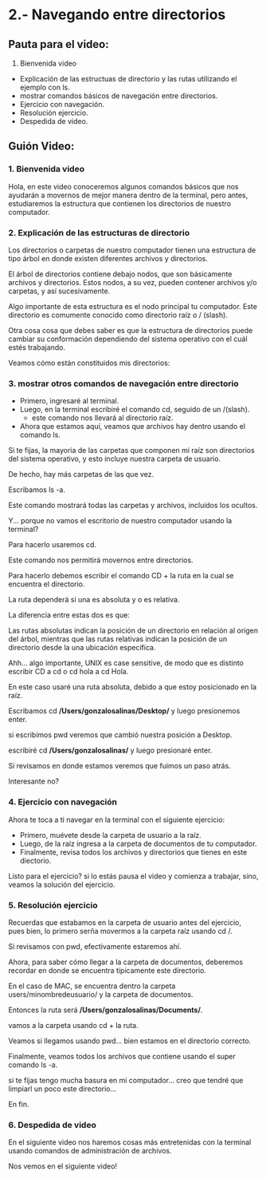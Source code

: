 # 2.- Navegando entre directorios

## Pauta para el video:
 
1. Bienvenida video
- Explicación de las estructuas de directorio y las rutas utilizando el ejemplo con ls.
- mostrar comandos básicos de navegación entre directorios.
- Ejercicio con navegación.
- Resolución ejercicio.  
- Despedida de video.

## Guión Video:

### 1. Bienvenida video

Hola, en este video conoceremos algunos comandos básicos que nos ayudarán a movernos de mejor manera dentro de la terminal, pero antes, estudiaremos  la estructura que contienen los directorios de nuestro computador.

### 2. Explicación de las estructuras de directorio

Los directorios o carpetas de nuestro computador tienen una estructura de tipo árbol en donde existen diferentes archivos y directorios.

El árbol de directorios contiene debajo nodos, que son básicamente archivos y directorios. Estos nodos, a su vez, pueden contener archivos y/o carpetas, y así sucesivamente.

Algo importante de esta estructura es el nodo principal tu computador. Este directorio es comumente conocido como directorio raíz o / (slash). 

Otra cosa cosa que debes saber es que la estructura de directorios puede cambiar su conformación dependiendo del sistema operativo con el cuál estés trabajando.

Veamos cómo están constituidos mis directorios:
 
### 3. mostrar otros comandos de navegación entre directorio

- Primero, ingresaré al terminal.
- Luego, en la terminal escribiré el comando cd, seguido de un /(slash).
	- este comando nos llevará al directorio raíz. 
- Ahora que estamos aquí, veamos que archivos hay dentro usando el comando ls.

Si te fijas, la mayoria de las carpetas que componen mi raíz son directorios del sistema operativo, y esto incluye nuestra carpeta de usuario.

De hecho, hay más carpetas de las que vez.

Escribamos ls -a.

Este comando mostrará todas las carpetas y archivos, incluídos los ocultos.

Y... porque no vamos el escritorio de nuestro computador usando la terminal?

Para hacerlo usaremos cd.

Este comando nos permitirá movernos entre directorios. 

Para hacerlo debemos escribir el comando CD + la ruta en la cual se encuentra el directorio.

La ruta dependerá si una es absoluta y o es relativa.

La diferencia entre estas dos es que:  

Las rutas absolutas indican la posición de un directorio en relación al origen del árbol, mientras que las rutas relativas indican la posición de un directorio desde la una ubicación específica.

Ahh... algo importante, UNIX es case sensitive, de modo que es distinto escribir CD a cd o cd hola a cd Hola. 

En este caso usaré una ruta absoluta, debido a que estoy posicionado en la raíz. 

Escribamos cd **/Users/gonzalosalinas/Desktop/** y luego presionemos enter.

si escribimos pwd veremos que cambió nuestra posición a Desktop.

escribiré cd **/Users/gonzalosalinas/** y luego presionaré enter.

Si revisamos en donde estamos veremos que fuimos un paso atrás.

Interesante no?

### 4. Ejercicio con navegación

Ahora te toca a ti navegar en la terminal con el siguiente ejercicio:

- Primero, muévete desde la carpeta de usuario a la raíz.
- Luego, de la raíz ingresa a la carpeta de documentos de tu computador.
- Finalmente, revisa todos los archivos y directorios que tienes en este diectorio.

Listo para el ejercicio? si lo estás pausa el video y comienza a trabajar, sino, veamos la solución del ejercicio.

### 5. Resolución ejercicio

Recuerdas que estabamos en la carpeta de usuario antes del ejercicio, pues bien, lo primero serña movermos a la carpeta raíz usando cd /.

Si revisamos con pwd, efectivamente estaremos ahí.

Ahora, para saber cómo llegar a la carpeta de documentos, deberemos recordar en donde se encuentra típicamente este directorio.

En el caso de MAC, se encuentra dentro la carpeta users/minombredeusuario/ y la carpeta de documentos.

Entonces la ruta será **/Users/gonzalosalinas/Documents/**.

vamos a la carpeta usando cd + la ruta.

Veamos si llegamos usando pwd... bien estamos en el directorio correcto.

Finalmente, veamos todos los archivos que contiene usando el super comando ls -a.

si te fijas tengo mucha basura en mi computador... creo que tendré que limpiarl un poco este directorio...

En fin.

### 6. Despedida de video

En el siguiente video nos haremos cosas más entretenidas con la terminal usando comandos de administración de archivos.

Nos vemos en el siguiente video!







 

